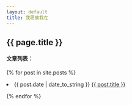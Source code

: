 ```yaml
---
layout: default
title: 我思故我在
---
```


## {{ page.title }}

#### 文章列表：
{% for post in site.posts %}

  <li>
    {{ post.date | date_to_string }} <a href="{{ site.baseurl }}{{ post.url }}">{{ post.title }}</a>
  </li>

{% endfor %}
